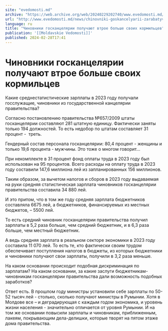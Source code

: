 ```yaml
---
site: "evedomosti.md"
archive: "https://web.archive.org/web/20240229202740/www.evedomosti.md/news/chinovniki-goskancelyarii-zarabatyvayut-vtroe-bolshe-svoih-k"
url: "http://www.evedomosti.md/news/chinovniki-goskancelyarii-zarabatyvayut-vtroe-bolshe-svoih-k"
language: ru
title: "Чиновники госканцелярии получают втрое больше своих кормильцев"
publication: '[[Moldavskie Vedomosti]]'
published: 2024-02-28T17:41
---
```


# Чиновники госканцелярии получают втрое больше своих кормильцев

Какие среднестатистические зарплаты в 2023 году получали госслужащие, чиновники из государственной канцелярии правительства?

Согласно постановлению правительства №657/2009 штаты госканцелярии составляют 281 штатную единицу. Фактически заняты только 194 должностей. То есть недобор по штатам составляет 31 процент -  треть.

Гендерный состав персонала госканцелярии: 80,4 процент - женщины и только 19,6 процента - мужчины. Это тоже о многом говорит…

При некомплекте в 31 процент фонд оплаты труда в 2023 году был использован на 95 процентов. Всего расходы на оплату труда в 2023 году составили 147,6 миллиона лей из запланированных 156 миллионов.

Таким образом, за вычетом налогов и сборов в 2023 году выдаваемая на руки средняя статистическая зарплата чиновников госканцелярии правительства составила 34 880 лей.

И это притом, что в том же году средняя зарплата бюджетников составляла 6675 лей, а бюджетников, финансируемых из местных бюджетов, – 5500 лей.

То есть средний чиновник госканцелярии правительства получил зарплаты в 5,2 раза больше, чем средний бюджетник, и в 6,3 раза больше, чем местный бюджетник.

А ведь средняя зарплата в реальном секторе экономики в 2023 году составила 11 070 лей. То есть те, кто фактически своим трудом обеспечивает поступления налогов в бюджеты, из которых бюджетники и чиновники получают свои зарплаты, получили в 3,2 раза меньше.

На каком основании происходит подобная дискриминация по зарплатам? На каком основании, за какие заслуги бюджетникам-чиновникам госканцелярии правительства дали возможность подобных заработков?

Ответ есть. В прошлом году министры установили себе зарплаты по 50-52 тысяч лей - столько, сколько получают министры в Румынии. Хотя в Молдове все – и деградирующая с каждым годом экономика, и уровень жизни населения - значительно отличается от уровня Румынии. И на том же основании повысили зарплаты и чиновникам, приближенным, лакеям, покрывающим дела-делишки, которые творят на пятом этаже дома правительства.